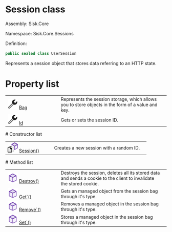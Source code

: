 <!--

Copyrights 2023 Sisk Framework - CypherPotato
Published under MIT license

!!! DO NOT EDIT THIS FILE !!!
This file was generated by a tool in the Sisk package. To edit the information in this documentation,
edit the XML documentation present in the Sisk source code.

-->

# Session class
Assembly: Sisk.Core

Namespace: Sisk.Core.Sessions

Definition:

```cs
public sealed class UserSession
```

Represents a session object that stores data referring to an HTTP state.

# Property list
<table>
    <tbody>
<tr>
    <td width="33%">
        <img class="icon" src="/assets/img/icons/property.svg">
        <a href="/read?q=/contents/spec/Sisk.Core.Sessions.Session.Bag.md">
            Bag
        </a>
    </td>
    <td>
        Represents the session storage, which allows you to store objects in the form of a value and key.
    <td>
</tr>
<tr>
    <td width="33%">
        <img class="icon" src="/assets/img/icons/property.svg">
        <a href="/read?q=/contents/spec/Sisk.Core.Sessions.Session.Id.md">
            Id
        </a>
    </td>
    <td>
        Gets or sets the session ID.
    <td>
</tr>
    </tbody>
</table>
# Constructor list
<table>
    <tbody>
<tr>
    <td width="33%">
        <img class="icon" src="/assets/img/icons/constructor.svg">
        <a href="/read?q=/contents/spec/Sisk.Core.Sessions.Session.Session().md">
            Session()
        </a>
    </td>
    <td>
        Creates a new session with a random ID.
    <td>
</tr>
    </tbody>
</table>
# Method list
<table>
    <tbody>
<tr>
    <td width="33%">
        <img class="icon" src="/assets/img/icons/method.svg">
        <a href="/read?q=/contents/spec/Sisk.Core.Sessions.Session.Destroy().md">
            Destroy()
        </a>
    </td>
    <td>
        Destroys the session, deletes all its stored data and sends a cookie to the client to invalidate the stored cookie.
    <td>
</tr>
<tr>
    <td width="33%">
        <img class="icon" src="/assets/img/icons/method.svg">
        <a href="/read?q=/contents/spec/Sisk.Core.Sessions.Session.Get`().md">
            Get`()
        </a>
    </td>
    <td>
        Gets an managed object from the session bag through it's type.
    <td>
</tr>
<tr>
    <td width="33%">
        <img class="icon" src="/assets/img/icons/method.svg">
        <a href="/read?q=/contents/spec/Sisk.Core.Sessions.Session.Remove`().md">
            Remove`()
        </a>
    </td>
    <td>
        Removes a managed object in the session bag through it's type.
    <td>
</tr>
<tr>
    <td width="33%">
        <img class="icon" src="/assets/img/icons/method.svg">
        <a href="/read?q=/contents/spec/Sisk.Core.Sessions.Session.Set`().md">
            Set`()
        </a>
    </td>
    <td>
        Stores a managed object in the session bag through it's type.
    <td>
</tr>
    </tbody>
</table>
